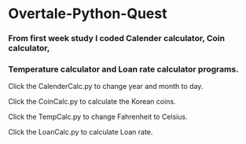 # Overtale-Python-Quest

### From first week study I coded Calender calculator, Coin calculator, 
### Temperature calculator and Loan rate calculator programs.

Click the CalenderCalc.py to change year and month to day.

Click the CoinCalc.py to calculate the Korean coins.

Click the TempCalc.py to change Fahrenheit to Celsius.

Click the LoanCalc.py to calculate Loan rate.
